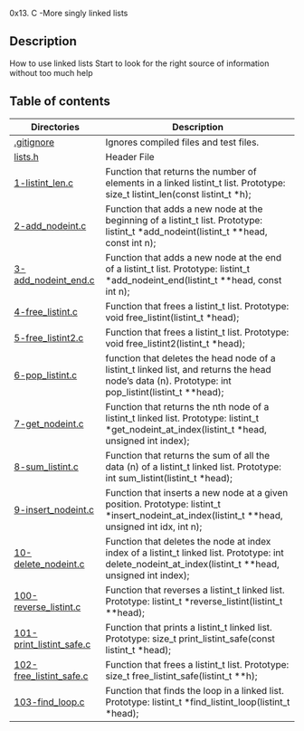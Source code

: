 0x13. C -More singly linked lists

## Description
How to use linked lists
Start to look for the right source of information without too much help

## Table of contents

Directories | Description
----------- | -----------
[.gitignore](./.gitignore) | Ignores compiled files and test files.
[lists.h](./lists.h) | Header File
[1-listint_len.c](./1-listint_len.c) | Function that returns the number of elements in a linked listint_t list. Prototype: size_t listint_len(const listint_t *h);
[2-add_nodeint.c](./2-add_nodeint.c) | Function that adds a new node at the beginning of a listint_t list. Prototype: listint_t *add_nodeint(listint_t **head, const int n);
[3-add_nodeint_end.c](./3-add_nodeint_end.c) | Function that adds a new node at the end of a listint_t list. Prototype: listint_t *add_nodeint_end(listint_t **head, const int n);
[4-free_listint.c](./4-free_listint.c) | Function that frees a listint_t list. Prototype: void free_listint(listint_t *head);
[5-free_listint2.c](./5-free_listint2.c) | Function that frees a listint_t list. Prototype: void free_listint2(listint_t *head);
[6-pop_listint.c](./6-pop_listint.c) | function that deletes the head node of a listint_t linked list, and returns the head node’s data (n). Prototype: int pop_listint(listint_t **head);
[7-get_nodeint.c](./7-get_nodeint.c) | Function that returns the nth node of a listint_t linked list. Prototype: listint_t *get_nodeint_at_index(listint_t *head, unsigned int index);
[8-sum_listint.c](./8-sum_listint.c) | Function that returns the sum of all the data (n) of a listint_t linked list. Prototype: int sum_listint(listint_t *head);
[9-insert_nodeint.c](./9-insert_nodeint.c) | Function that inserts a new node at a given position. Prototype: listint_t *insert_nodeint_at_index(listint_t **head, unsigned int idx, int n);
[10-delete_nodeint.c](./10-delete_nodeint.c) | Function that deletes the node at index index of a listint_t linked list. Prototype: int delete_nodeint_at_index(listint_t **head, unsigned int index);
[100-reverse_listint.c](./100-reverse_listint.c) | Function that reverses a listint_t linked list. Prototype: listint_t *reverse_listint(listint_t **head);
[101-print_listint_safe.c](./101-print_listint_safe.c) | Function that prints a listint_t linked list. Prototype: size_t print_listint_safe(const listint_t *head);
[102-free_listint_safe.c](./102-free_listint_safe.c) | Function that frees a listint_t list. Prototype: size_t free_listint_safe(listint_t **h);
[103-find_loop.c](./103-find_loop.c) | Function that finds the loop in a linked list. Prototype: listint_t *find_listint_loop(listint_t *head);
